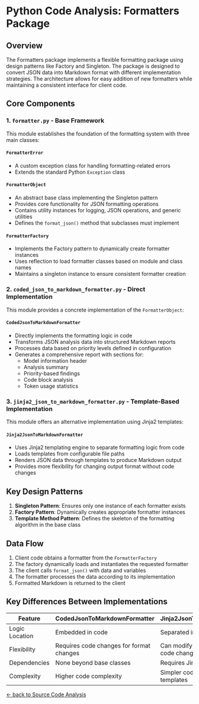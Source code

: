 # Python Code Analysis: Formatters Package

## Overview

The Formatters package implements a flexible formatting package using design patterns like Factory and Singleton. The package is designed to convert JSON data into Markdown format with different implementation strategies. The architecture allows for easy addition of new formatters while maintaining a consistent interface for client code.

## Core Components

### 1. `formatter.py` - Base Framework

This module establishes the foundation of the formatting system with three main classes:

#### `FormatterError`
- A custom exception class for handling formatting-related errors
- Extends the standard Python `Exception` class

#### `FormatterObject`
- An abstract base class implementing the Singleton pattern
- Provides core functionality for JSON formatting operations
- Contains utility instances for logging, JSON operations, and generic utilities
- Defines the `format_json()` method that subclasses must implement

#### `FormatterFactory`
- Implements the Factory pattern to dynamically create formatter instances
- Uses reflection to load formatter classes based on module and class names
- Maintains a singleton instance to ensure consistent formatter creation

### 2. `coded_json_to_markdown_formatter.py` - Direct Implementation

This module provides a concrete implementation of the `FormatterObject`:

#### `CodedJsonToMarkdownFormatter`
- Directly implements the formatting logic in code
- Transforms JSON analysis data into structured Markdown reports
- Processes data based on priority levels defined in configuration
- Generates a comprehensive report with sections for:
  - Model information header
  - Analysis summary
  - Priority-based findings
  - Code block analysis
  - Token usage statistics

### 3. `jinja2_json_to_markdown_formatter.py` - Template-Based Implementation

This module offers an alternative implementation using Jinja2 templates:

#### `Jinja2JsonToMarkdownFormatter`
- Uses Jinja2 templating engine to separate formatting logic from code
- Loads templates from configurable file paths
- Renders JSON data through templates to produce Markdown output
- Provides more flexibility for changing output format without code changes

## Key Design Patterns

1. **Singleton Pattern**: Ensures only one instance of each formatter exists
2. **Factory Pattern**: Dynamically creates appropriate formatter instances
3. **Template Method Pattern**: Defines the skeleton of the formatting algorithm in the base class

## Data Flow

1. Client code obtains a formatter from the `FormatterFactory`
2. The factory dynamically loads and instantiates the requested formatter
3. The client calls `format_json()` with data and variables
4. The formatter processes the data according to its implementation
5. Formatted Markdown is returned to the client

## Key Differences Between Implementations

| Feature        | CodedJsonToMarkdownFormatter             | Jinja2JsonToMarkdownFormatter             |
| -------------- | ---------------------------------------- | ----------------------------------------- |
| Logic Location | Embedded in code                         | Separated in templates                    |
| Flexibility    | Requires code changes for format changes | Can modify templates without code changes |
| Dependencies   | None beyond base classes                 | Requires Jinja2 library                   |
| Complexity     | Higher code complexity                   | Simpler code, complexity in templates     |

[<- back to Source Code Analysis](../README.md)